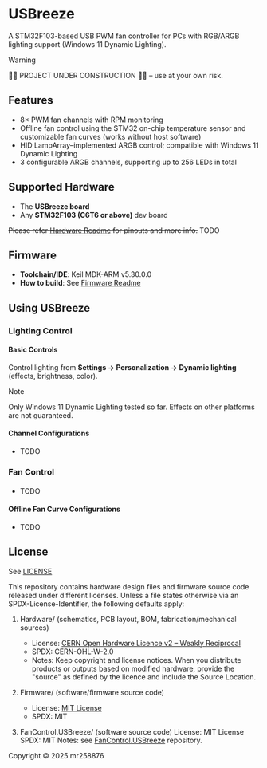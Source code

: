 # USBreeze

A STM32F103-based USB PWM fan controller for PCs with RGB/ARGB lighting support (Windows 11 Dynamic Lighting).  

> [!WARNING]
> 🚧🚧 PROJECT UNDER CONSTRUCTION 🚧🚧 – use at your own risk.

## Features

- 8× PWM fan channels with RPM monitoring
- Offline fan control using the STM32 on-chip temperature sensor and customizable fan curves (works without host software)
- HID LampArray–implemented ARGB control; compatible with Windows 11 Dynamic Lighting
- 3 configurable ARGB channels, supporting up to 256 LEDs in total

## Supported Hardware

- The **USBreeze board**
- Any **STM32F103 (C6T6 or above)** dev board

~~Please refer [Hardware Readme](Hardware/README.md) for pinouts and more info.~~ TODO

## Firmware
- **Toolchain/IDE**: Keil MDK-ARM v5.30.0.0
- **How to build**: See [Firmware Readme](Firmware/README.md)

## Using USBreeze

### Lighting Control

#### Basic Controls

Control lighting from **Settings -> Personalization -> Dynamic lighting** (effects, brightness, color).

> [!Note]
> Only Windows 11 Dynamic Lighting tested so far. Effects on other platforms are not guaranteed.

#### Channel Configurations

- TODO

### Fan Control

#### 

- TODO

#### Offline Fan Curve Configurations

- TODO

## License

See [LICENSE](LICENSE)

This repository contains hardware design files and firmware source code released
under different licenses. Unless a file states otherwise via an
SPDX-License-Identifier, the following defaults apply:

1) Hardware/  (schematics, PCB layout, BOM, fabrication/mechanical sources)
   - License: [CERN Open Hardware Licence v2 – Weakly Reciprocal](LICENSES/CERN-OHL-W-2.0.txt)
   - SPDX: CERN-OHL-W-2.0
   - Notes: Keep copyright and license notices. When you distribute products or
          outputs based on modified hardware, provide the "source" as defined
          by the licence and include the Source Location.

2) Firmware/  (software/firmware source code)
   - License: [MIT License](LICENSES/MIT.txt)
   - SPDX: MIT

3) FanControl.USBreeze/  (software source code)
   License: MIT License
   SPDX: MIT
   Notes: see [FanControl.USBreeze](https://github.com/mr258876/FanControl.USBreeze) repository.

Copyright © 2025 mr258876
